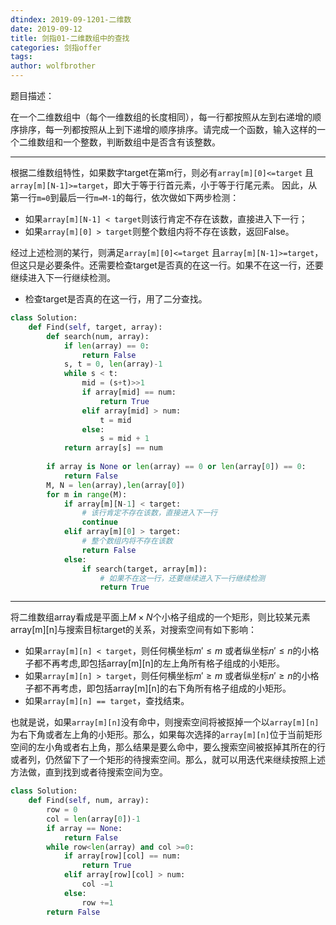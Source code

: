 ```yaml
---
dtindex: 2019-09-1201-二维数
date: 2019-09-12
title: 剑指01-二维数组中的查找
categories: 剑指offer
tags:  
author: wolfbrother  
---
```


题目描述：

在一个二维数组中（每个一维数组的长度相同），每一行都按照从左到右递增的顺序排序，每一列都按照从上到下递增的顺序排序。请完成一个函数，输入这样的一个二维数组和一个整数，判断数组中是否含有该整数。

----------------------------------------

根据二维数组特性，如果数字target在第m行，则必有`array[m][0]<=target` 且`array[m][N-1]>=target`，即大于等于行首元素，小于等于行尾元素。
因此，从第一行`m=0`到最后一行`m=M-1`的每行，依次做如下两步检测：

+ 如果`array[m][N-1] < target`则该行肯定不存在该数，直接进入下一行；
+ 如果`array[m][0] > target`则整个数组内将不存在该数，返回False。

经过上述检测的某行，则满足`array[m][0]<=target` 且`array[m][N-1]>=target`，但这只是必要条件。还需要检查target是否真的在这一行。如果不在这一行，还要继续进入下一行继续检测。

+ 检查target是否真的在这一行，用了二分查找。


```python
class Solution:
    def Find(self, target, array):
        def search(num, array):
            if len(array) == 0:
                return False
            s, t = 0, len(array)-1
            while s < t:
                mid = (s+t)>>1
                if array[mid] == num:
                    return True
                elif array[mid] > num:
                    t = mid
                else:
                    s = mid + 1
            return array[s] == num
        
        if array is None or len(array) == 0 or len(array[0]) == 0:
            return False
        M, N = len(array),len(array[0])
        for m in range(M):
            if array[m][N-1] < target:
                # 该行肯定不存在该数，直接进入下一行
                continue
            elif array[m][0] > target:
                # 整个数组内将不存在该数
                return False
            else:
                if search(target, array[m]): 
                    # 如果不在这一行，还要继续进入下一行继续检测
                    return True
```

-------------------------------

将二维数组array看成是平面上$M\times N$个小格子组成的一个矩形，则比较某元素array[m][n]与搜索目标target的关系，对搜索空间有如下影响：

+ 如果`array[m][n] < target`，则任何横坐标$m'\le m$ 或者纵坐标$n'\le n$的小格子都不再考虑,即包括array[m][n]的左上角所有格子组成的小矩形。
+ 如果`array[m][n] > target`，则任何横坐标$m'\ge m$ 或者纵坐标$n'\ge n$的小格子都不再考虑，即包括array[m][n]的右下角所有格子组成的小矩形。
+ 如果`array[m][n] == target`，查找结束。

也就是说，如果`array[m][n]`没有命中，则搜索空间将被抠掉一个以`array[m][n]`为右下角或者左上角的小矩形。那么，如果每次选择的`array[m][n]`位于当前矩形空间的左小角或者右上角，那么结果是要么命中，要么搜索空间被抠掉其所在的行或者列，仍然留下了一个矩形的待搜索空间。那么，就可以用迭代来继续按照上述方法做，直到找到或者待搜索空间为空。

```python
class Solution:
    def Find(self, num, array):
        row = 0
        col = len(array[0])-1
        if array == None:
            return False
        while row<len(array) and col >=0:
            if array[row][col] == num:
                return True
            elif array[row][col] > num:
                col -=1
            else:
                row +=1
        return False
```

